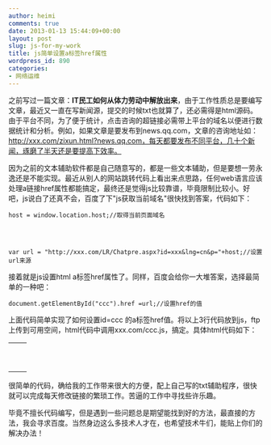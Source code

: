 ```yaml
---
author: heimi
comments: true
date: 2013-01-13 15:44:09+00:00
layout: post
slug: js-for-my-work
title: js简单设置a标签href属性
wordpress_id: 890
categories:
- 网络运维
---
```


之前写过一篇文章：**IT民工如何从体力劳动中解放出来**，由于工作性质总是要编写文章，最近又一直在写新闻源，提交的时候txt也就算了，还必需得是html源码。由于平台不同，为了便于统计，点击咨询的超链接必需带上平台的域名以便进行数据统计和分析。例如，如果文章是要发布到news.qq.com，文章的咨询地址如：http://xxx.com/zixun.html?news.qq.com，每天都要发布不同平台，几十个新闻，琢磨了半天还是要提高下效率。

因为之前的文本辅助软件都是自己随意写的，都是一些文本辅助，但是要想一劳永逸还是不能实现。最近从别人的网站跳转代码上看出来点思路，任何web语言应该处理a链接href属性都能搞定，最终还是觉得js比较靠谱，毕竟限制比较小。好吧，js说白了还真不会，百度了下"js获取当前域名"很快找到答案，代码如下：

    
    host = window.location.host;//取得当前页面域名



    
    var url = "http://xxx.com/LR/Chatpre.aspx?id=xxx&lng=cn&p="+host;//设置url来源


接着就是js设置html a标签href属性了。同样，百度会给你一大堆答案，选择最简单的一种吧：

    
    document.getElementById("ccc").href =url;//设置href的值


上面代码简单实现了如何设置id=ccc 的a标签href值。将以上3行代码放到js，ftp上传到可用空间，html代码中调用xxx.com/ccc.js，搞定。具体html代码如下：
<table >
<tbody >
<tr >

<td ><html>
</td>
</tr>
<tr >

<td >
</td>

<td ><body>
</td>
</tr>
<tr >

<td >
</td>

<td ><a id="ccc" target="_blank" style="text-align: center" ><imgheight="71" src="[http://www.zzwcw.com/uploads/allimg/121217/10_121217101329_1.gif](http://www.zzwcw.com/uploads/allimg/121217/10_121217101329_1.gif)"></a>
</td>
</tr>
<tr >

<td >
</td>

<td ><script type="text/javascript" src="[http://www.ｘｘｘ.com/ccc.js](http://www.xiaoguan8.com/ccc.js)"></script>
</td>
</tr>
<tr >

<td >
</td>

<td ></body>
</td>
</tr>
<tr >

<td > </html>
</td>

<td >
</td>
</tr>
</tbody>
</table>
很简单的代码，确给我的工作带来很大的方便，配上自己写的txt辅助程序，很快就可以完成每天修改链接的繁琐工作。苦逼的工作中寻找些许乐趣。

毕竟不擅长代码编写，但是遇到一些问题总是期望能找到好的方法，最直接的方法，我会寻求百度。当然身边这么多技术人才在，也希望技术牛们，能贴上你们的解决办法！
